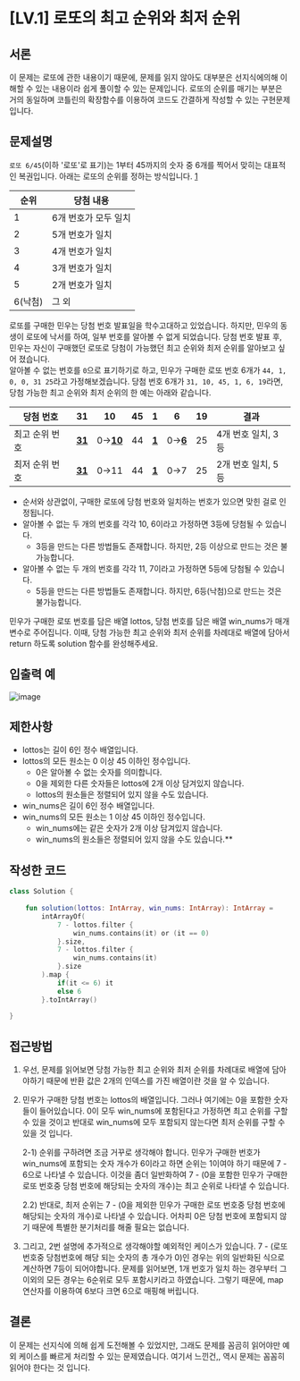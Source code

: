 # [LV.1] 로또의 최고 순위와 최저 순위

## 서론

이 문제는 로또에 관한 내용이기 때문에, 문제를 읽지 않아도 대부분은 선지식에의해 이해할 수 있는 내용이라 쉽게 풀이할 수 있는 문제입니다. 로또의 순위를 매기는 부분은 거의 동일하며 코틀린의 확장함수를 이용하여 코드도 간결하게 작성할 수 있는 구현문제입니다.



## **문제설명**

`로또 6/45`(이하 '로또'로 표기)는 1부터 45까지의 숫자 중 6개를 찍어서 맞히는 대표적인 복권입니다. 아래는 로또의 순위를 정하는 방식입니다. [1](https://school.programmers.co.kr/learn/courses/30/lessons/77484#fn1)

| 순위    | 당첨 내용        |
| ----- | ------------ |
| 1     | 6개 번호가 모두 일치 |
| 2     | 5개 번호가 일치    |
| 3     | 4개 번호가 일치    |
| 4     | 3개 번호가 일치    |
| 5     | 2개 번호가 일치    |
| 6(낙첨) | 그 외          |

로또를 구매한 민우는 당첨 번호 발표일을 학수고대하고 있었습니다. 하지만, 민우의 동생이 로또에 낙서를 하여, 일부 번호를 알아볼 수 없게 되었습니다. 당첨 번호 발표 후, 민우는 자신이 구매했던 로또로 당첨이 가능했던 최고 순위와 최저 순위를 알아보고 싶어 졌습니다.  
알아볼 수 없는 번호를 `0`으로 표기하기로 하고, 민우가 구매한 로또 번호 6개가 `44, 1, 0, 0, 31 25`라고 가정해보겠습니다. 당첨 번호 6개가 `31, 10, 45, 1, 6, 19`라면, 당첨 가능한 최고 순위와 최저 순위의 한 예는 아래와 같습니다.

| 당첨 번호    | 31                         | 10                           | 45  | 1                         | 6                           | 19  | 결과           |
| -------- | -------------------------- | ---------------------------- | --- | ------------------------- | --------------------------- | --- | ------------ |
| 최고 순위 번호 | <u><strong>31</strong></u> | 0→<u><strong>10</strong></u> | 44  | <u><strong>1</strong></u> | 0→<u><strong>6</strong></u> | 25  | 4개 번호 일치, 3등 |
| 최저 순위 번호 | <u><strong>31</strong></u> | 0→11                         | 44  | <u><strong>1</strong></u> | 0→7                         | 25  | 2개 번호 일치, 5등 |

- 순서와 상관없이, 구매한 로또에 당첨 번호와 일치하는 번호가 있으면 맞힌 걸로 인정됩니다.
- 알아볼 수 없는 두 개의 번호를 각각 10, 6이라고 가정하면 3등에 당첨될 수 있습니다.
  - 3등을 만드는 다른 방법들도 존재합니다. 하지만, 2등 이상으로 만드는 것은 불가능합니다.
- 알아볼 수 없는 두 개의 번호를 각각 11, 7이라고 가정하면 5등에 당첨될 수 있습니다.
  - 5등을 만드는 다른 방법들도 존재합니다. 하지만, 6등(낙첨)으로 만드는 것은 불가능합니다.

민우가 구매한 로또 번호를 담은 배열 lottos, 당첨 번호를 담은 배열 win_nums가 매개변수로 주어집니다. 이때, 당첨 가능한 최고 순위와 최저 순위를 차례대로 배열에 담아서 return 하도록 solution 함수를 완성해주세요.



## **입출력 예**

![image](https://user-images.githubusercontent.com/48594786/178762328-c0b479dc-ad8a-481b-ac75-7c6d7a884a72.png)



## 제한사항

- lottos는 길이 6인 정수 배열입니다.
- lottos의 모든 원소는 0 이상 45 이하인 정수입니다.
  - 0은 알아볼 수 없는 숫자를 의미합니다.
  - 0을 제외한 다른 숫자들은 lottos에 2개 이상 담겨있지 않습니다.
  - lottos의 원소들은 정렬되어 있지 않을 수도 있습니다.
- win_nums은 길이 6인 정수 배열입니다.
- win_nums의 모든 원소는 1 이상 45 이하인 정수입니다.
  - win_nums에는 같은 숫자가 2개 이상 담겨있지 않습니다.
  - win_nums의 원소들은 정렬되어 있지 않을 수도 있습니다.**

 

## 작성한 코드

```kotlin
class Solution {
    
    fun solution(lottos: IntArray, win_nums: IntArray): IntArray =
        intArrayOf(
            7 - lottos.filter {
                win_nums.contains(it) or (it == 0)
            }.size,
            7 - lottos.filter {
                win_nums.contains(it)
            }.size
        ).map {
            if(it <= 6) it
            else 6
        }.toIntArray()
    
}
```

## 

## 접근방법

1. 우선, 문제를 읽어보면 당첨 가능한 최고 순위와 최저 순위를 차례대로 배열에 담아야하기 때문에 반환 값은 2개의 인덱스를 가진 배열이란 것을 알 수 있습니다.

2. 민우가 구매한 당첨 번호는 lottos의 배열입니다. 그러나 여기에는 0을 포함한 숫자들이 들어있습니다. 0이 모두 win_nums에 포함된다고 가정하면 최고 순위를 구할 수 있을 것이고 반대로 win_nums에 모두 포함되지 않는다면 최저 순위를 구할 수 있을 것 입니다.
   
   2-1) 순위를 구하려면 조금 거꾸로 생각해야 합니다. 민우가 구매한 번호가 win_nums에 포함되는 숫자 개수가 6이라고 하면 순위는 1이여야 하기 때문에 7 - 6으로 나타낼 수 있습니다. 이것을 좀더 일반화하여 7 - (0을 포함한 민우가 구매한 로또 번호중 당첨 번호에 해당되는 숫자의 개수)는 최고 순위로 나타낼 수 있습니다.
   
   2.2) 반대로, 최저 순위는 7 - (0을 제외한 민우가 구매한 로또 번호중 당첨 번호에 해당되는 숫자의 개수)로 나타낼 수 있습니다. 어차피 0은 당첨 번호에 포함되지 않기 때문에 특별한 분기처리를 해줄 필요는 없습니다. 

3. 그리고, 2번 설명에 추가적으로 생각해야할 예외적인 케이스가 있습니다. 7 - (로또 번호중 당첨번호에 해당 되는 숫자의 총 개수가 0)인 경우는 위의 일반화된 식으로 계산하면 7등이 되어야합니다. 문제를 읽어보면, 1개 번호가 일치 하는 경우부터 그 이외의 모든 경우는 6순위로 모두 포함시키라고 하였습니다. 그렇기 때문에, map 연산자를 이용하여 6보다 크면 6으로 매핑해 버립니다.

## 

## 결론

이 문제는 선지식에 의해 쉽게 도전해볼 수 있었지만, 그래도 문제를 꼼곰히 읽어야만 예외 케이스를 빠르게 처리할 수 있는 문제였습니다. 여기서 느낀건,, 역시 문제는 꼼꼼히 읽어야 한다는 것 입니다.
